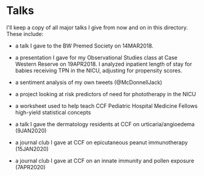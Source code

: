 # Talks

I'll keep a copy of all major talks I give from now and on in this directory. These include:

- a talk I gave to the BW Premed Society on 14MAR2018.  

- a presentation I gave for my Observational Studies class at Case Western Reserve on 19APR2018.  I analyzed inpatient length of stay for babies receiving TPN in the NICU, adjusting for propensity scores. 

- a sentiment analysis of my own tweets (@McDonnellJack)

- a project looking at risk predictors of need for phototherapy in the NICU

- a worksheet used to help teach CCF Pediatric Hospital Medicine Fellows high-yield statistical concepts

- a talk I gave the dermatology residents at CCF on urticaria/angioedema (9JAN2020)

- a journal club I gave at CCF on epicutaneous peanut immunotherapy (15JAN2020)

- a journal club I gave at CCF on an innate immunity and pollen exposure (7APR2020)


